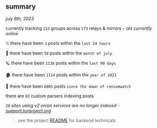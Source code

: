 
## summary
_july 8th, 2023_

currently tracking `153` groups across `273` relays & mirrors - _`104` currently online_

⏲ there have been `3` posts within the `last 24 hours`

🦈 there have been `58` posts within the `month of july`

🪐 there have been `1138` posts within the `last 90 days`

🏚 there have been `2114` posts within the `year of 2023`

🦕 there have been `6805` posts `since the dawn of ransomwatch`

there are `83` custom parsers indexing posts

_`20` sites using v2 onion services are no longer indexed - [support.torproject.org](https://support.torproject.org/onionservices/v2-deprecation/)_

> see the project [README](https://github.com/joshhighet/ransomwatch#ransomwatch--) for backend technicals
